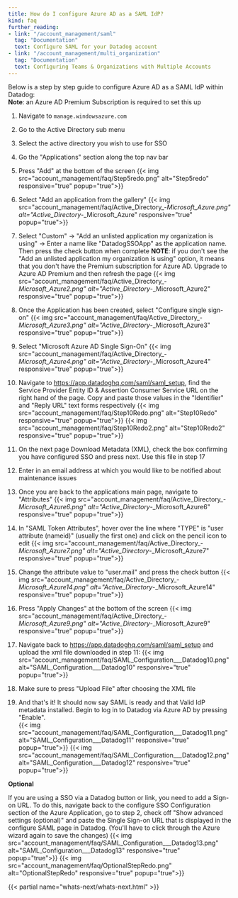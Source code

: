 ```yaml
---
title: How do I configure Azure AD as a SAML IdP?
kind: faq
further_reading:
- link: "/account_management/saml"
  tag: "Documentation"
  text: Configure SAML for your Datadog account
- link: "/account_management/multi_organization"
  tag: "Documentation"
  text: Configuring Teams & Organizations with Multiple Accounts
---
```


Below is a step by step guide to configure Azure AD as a SAML IdP within Datadog:  
**Note**: an Azure AD Premium Subscription is required to set this up

1. Navigate to `manage.windowsazure.com`

2. Go to the Active Directory sub menu

3. Select the active directory you wish to use for SSO

4. Go the "Applications" section along the top nav bar

5. Press "Add" at the bottom of the screen
    {{< img src="account_management/faq/Step5redo.png" alt="Step5redo" responsive="true" popup="true">}}

6. Select "Add an application from the gallery"
    {{< img src="account_management/faq/Active_Directory_-_Microsoft_Azure.png" alt="Active_Directory_-_Microsoft_Azure" responsive="true" popup="true">}}
    

7. Select "Custom" -> "Add an unlisted application my organization is using" -> Enter a name like "DatadogSSOApp" as the application name. Then press the check button when complete
    **NOTE**: if you don't see the "Add an unlisted application my organization is using" option, it means that you don't have the Premium subscription for Azure AD. Upgrade to Azure AD Premium and then refresh the page
    {{< img src="account_management/faq/Active_Directory_-_Microsoft_Azure2.png" alt="Active_Directory_-_Microsoft_Azure2" responsive="true" popup="true">}}

8. Once the Application has been created, select "Configure single sign-on"
    {{< img src="account_management/faq/Active_Directory_-_Microsoft_Azure3.png" alt="Active_Directory_-_Microsoft_Azure3" responsive="true" popup="true">}}

9. Select "Microsoft Azure AD Single Sign-On"
    {{< img src="account_management/faq/Active_Directory_-_Microsoft_Azure4.png" alt="Active_Directory_-_Microsoft_Azure4" responsive="true" popup="true">}}

10. Navigate to https://app.datadoghq.com/saml/saml_setup, find the Service Provider Entity ID & Assertion Consumer Service URL on the right hand of the page.  Copy and paste those values in the "Identifier" and "Reply URL" text forms respectively
    {{< img src="account_management/faq/Step10Redo.png" alt="Step10Redo" responsive="true" popup="true">}}
    {{< img src="account_management/faq/Step10Redo2.png" alt="Step10Redo2" responsive="true" popup="true">}}

11. On the next page Download Metadata (XML), check the box confirming you have configured SSO and press next. Use this file in step 17

12. Enter in an email address at which you would like to be notified about maintenance issues

13. Once you are back to the applications main page, navigate to "Attributes"
    {{< img src="account_management/faq/Active_Directory_-_Microsoft_Azure6.png" alt="Active_Directory_-_Microsoft_Azure6" responsive="true" popup="true">}}

14. In "SAML Token Attributes", hover over the line where "TYPE" is "user attribute (nameid)" (usually the first one) and click on the pencil icon to edit
    {{< img src="account_management/faq/Active_Directory_-_Microsoft_Azure7.png" alt="Active_Directory_-_Microsoft_Azure7" responsive="true" popup="true">}}

15. Change the attribute value to "user.mail" and press the check button
    {{< img src="account_management/faq/Active_Directory_-_Microsoft_Azure14.png" alt="Active_Directory_-_Microsoft_Azure14" responsive="true" popup="true">}}

16. Press "Apply Changes" at the bottom of the screen
    {{< img src="account_management/faq/Active_Directory_-_Microsoft_Azure9.png" alt="Active_Directory_-_Microsoft_Azure9" responsive="true" popup="true">}}

17. Navigate back to https://app.datadoghq.com/saml/saml_setup and upload the xml file downloaded in step 11:
    {{< img src="account_management/faq/SAML_Configuration___Datadog10.png" alt="SAML_Configuration___Datadog10" responsive="true" popup="true">}}

18. Make sure to press "Upload File" after choosing the XML file

19. And that's it! It should now say SAML is ready and that Valid IdP metadata installed. Begin to log in to Datadog via Azure AD by pressing "Enable".  
  {{< img src="account_management/faq/SAML_Configuration___Datadog11.png" alt="SAML_Configuration___Datadog11" responsive="true" popup="true">}}
  {{< img src="account_management/faq/SAML_Configuration___Datadog12.png" alt="SAML_Configuration___Datadog12" responsive="true" popup="true">}}

**Optional**

If you are using a SSO via a Datadog button or link, you need to add a Sign-on URL. To do this, navigate back to the configure SSO Configuration section of the Azure Application, go to step 2, check off "Show advanced settings (optional)" and paste the Single Sign-on URL that is displayed in the configure SAML page in Datadog. (You'll have to click through the Azure wizard again to save the changes)
{{< img src="account_management/faq/SAML_Configuration___Datadog13.png" alt="SAML_Configuration___Datadog13" responsive="true" popup="true">}}
{{< img src="account_management/faq/OptionalStepRedo.png" alt="OptionalStepRedo" responsive="true" popup="true">}}

{{< partial name="whats-next/whats-next.html" >}}